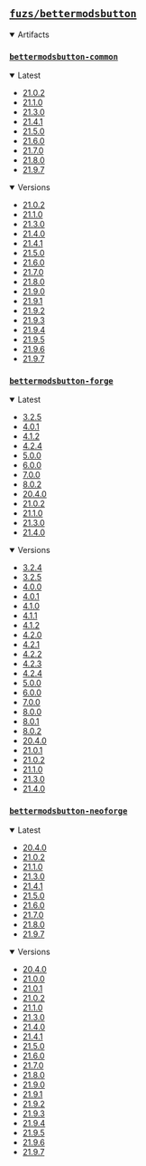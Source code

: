 ## [`fuzs/bettermodsbutton`](.)

<details open>
<summary>Artifacts</summary>

### [`bettermodsbutton-common`](./bettermodsbutton-common)
<details open>
<summary>Latest</summary>

- [21.0.2](./bettermodsbutton-common/21.0.2)
- [21.1.0](./bettermodsbutton-common/21.1.0)
- [21.3.0](./bettermodsbutton-common/21.3.0)
- [21.4.1](./bettermodsbutton-common/21.4.1)
- [21.5.0](./bettermodsbutton-common/21.5.0)
- [21.6.0](./bettermodsbutton-common/21.6.0)
- [21.7.0](./bettermodsbutton-common/21.7.0)
- [21.8.0](./bettermodsbutton-common/21.8.0)
- [21.9.7](./bettermodsbutton-common/21.9.7)
</details>

<details open>
<summary>Versions</summary>

- [21.0.2](./bettermodsbutton-common/21.0.2)
- [21.1.0](./bettermodsbutton-common/21.1.0)
- [21.3.0](./bettermodsbutton-common/21.3.0)
- [21.4.0](./bettermodsbutton-common/21.4.0)
- [21.4.1](./bettermodsbutton-common/21.4.1)
- [21.5.0](./bettermodsbutton-common/21.5.0)
- [21.6.0](./bettermodsbutton-common/21.6.0)
- [21.7.0](./bettermodsbutton-common/21.7.0)
- [21.8.0](./bettermodsbutton-common/21.8.0)
- [21.9.0](./bettermodsbutton-common/21.9.0)
- [21.9.1](./bettermodsbutton-common/21.9.1)
- [21.9.2](./bettermodsbutton-common/21.9.2)
- [21.9.3](./bettermodsbutton-common/21.9.3)
- [21.9.4](./bettermodsbutton-common/21.9.4)
- [21.9.5](./bettermodsbutton-common/21.9.5)
- [21.9.6](./bettermodsbutton-common/21.9.6)
- [21.9.7](./bettermodsbutton-common/21.9.7)
</details>

### [`bettermodsbutton-forge`](./bettermodsbutton-forge)
<details open>
<summary>Latest</summary>

- [3.2.5](./bettermodsbutton-forge/3.2.5)
- [4.0.1](./bettermodsbutton-forge/4.0.1)
- [4.1.2](./bettermodsbutton-forge/4.1.2)
- [4.2.4](./bettermodsbutton-forge/4.2.4)
- [5.0.0](./bettermodsbutton-forge/5.0.0)
- [6.0.0](./bettermodsbutton-forge/6.0.0)
- [7.0.0](./bettermodsbutton-forge/7.0.0)
- [8.0.2](./bettermodsbutton-forge/8.0.2)
- [20.4.0](./bettermodsbutton-forge/20.4.0)
- [21.0.2](./bettermodsbutton-forge/21.0.2)
- [21.1.0](./bettermodsbutton-forge/21.1.0)
- [21.3.0](./bettermodsbutton-forge/21.3.0)
- [21.4.0](./bettermodsbutton-forge/21.4.0)
</details>

<details open>
<summary>Versions</summary>

- [3.2.4](./bettermodsbutton-forge/3.2.4)
- [3.2.5](./bettermodsbutton-forge/3.2.5)
- [4.0.0](./bettermodsbutton-forge/4.0.0)
- [4.0.1](./bettermodsbutton-forge/4.0.1)
- [4.1.0](./bettermodsbutton-forge/4.1.0)
- [4.1.1](./bettermodsbutton-forge/4.1.1)
- [4.1.2](./bettermodsbutton-forge/4.1.2)
- [4.2.0](./bettermodsbutton-forge/4.2.0)
- [4.2.1](./bettermodsbutton-forge/4.2.1)
- [4.2.2](./bettermodsbutton-forge/4.2.2)
- [4.2.3](./bettermodsbutton-forge/4.2.3)
- [4.2.4](./bettermodsbutton-forge/4.2.4)
- [5.0.0](./bettermodsbutton-forge/5.0.0)
- [6.0.0](./bettermodsbutton-forge/6.0.0)
- [7.0.0](./bettermodsbutton-forge/7.0.0)
- [8.0.0](./bettermodsbutton-forge/8.0.0)
- [8.0.1](./bettermodsbutton-forge/8.0.1)
- [8.0.2](./bettermodsbutton-forge/8.0.2)
- [20.4.0](./bettermodsbutton-forge/20.4.0)
- [21.0.1](./bettermodsbutton-forge/21.0.1)
- [21.0.2](./bettermodsbutton-forge/21.0.2)
- [21.1.0](./bettermodsbutton-forge/21.1.0)
- [21.3.0](./bettermodsbutton-forge/21.3.0)
- [21.4.0](./bettermodsbutton-forge/21.4.0)
</details>

### [`bettermodsbutton-neoforge`](./bettermodsbutton-neoforge)
<details open>
<summary>Latest</summary>

- [20.4.0](./bettermodsbutton-neoforge/20.4.0)
- [21.0.2](./bettermodsbutton-neoforge/21.0.2)
- [21.1.0](./bettermodsbutton-neoforge/21.1.0)
- [21.3.0](./bettermodsbutton-neoforge/21.3.0)
- [21.4.1](./bettermodsbutton-neoforge/21.4.1)
- [21.5.0](./bettermodsbutton-neoforge/21.5.0)
- [21.6.0](./bettermodsbutton-neoforge/21.6.0)
- [21.7.0](./bettermodsbutton-neoforge/21.7.0)
- [21.8.0](./bettermodsbutton-neoforge/21.8.0)
- [21.9.7](./bettermodsbutton-neoforge/21.9.7)
</details>

<details open>
<summary>Versions</summary>

- [20.4.0](./bettermodsbutton-neoforge/20.4.0)
- [21.0.0](./bettermodsbutton-neoforge/21.0.0)
- [21.0.1](./bettermodsbutton-neoforge/21.0.1)
- [21.0.2](./bettermodsbutton-neoforge/21.0.2)
- [21.1.0](./bettermodsbutton-neoforge/21.1.0)
- [21.3.0](./bettermodsbutton-neoforge/21.3.0)
- [21.4.0](./bettermodsbutton-neoforge/21.4.0)
- [21.4.1](./bettermodsbutton-neoforge/21.4.1)
- [21.5.0](./bettermodsbutton-neoforge/21.5.0)
- [21.6.0](./bettermodsbutton-neoforge/21.6.0)
- [21.7.0](./bettermodsbutton-neoforge/21.7.0)
- [21.8.0](./bettermodsbutton-neoforge/21.8.0)
- [21.9.0](./bettermodsbutton-neoforge/21.9.0)
- [21.9.1](./bettermodsbutton-neoforge/21.9.1)
- [21.9.2](./bettermodsbutton-neoforge/21.9.2)
- [21.9.3](./bettermodsbutton-neoforge/21.9.3)
- [21.9.4](./bettermodsbutton-neoforge/21.9.4)
- [21.9.5](./bettermodsbutton-neoforge/21.9.5)
- [21.9.6](./bettermodsbutton-neoforge/21.9.6)
- [21.9.7](./bettermodsbutton-neoforge/21.9.7)
</details>

</details>
